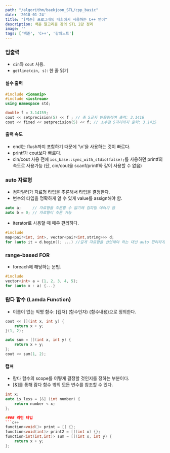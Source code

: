 ```yaml
---
path: "/algorithm/baekjoon_STL/cpp_basic"
date: '2018-01-24'
title: "[백준] 프로그래밍 대회에서 사용하는 C++ 언어"
description: 백준 알고리즘 강의 STL 2강 정리
image: ''
tags: ['백준', 'C++', '강의노트']
---
```


### 입출력
- `cin`와 `cout` 사용.
- `getline(cin, s)`: 한 줄 읽기

#### 실수 출력
```c++
#include <iomanip>
#include <iostream>
using namespace std;

double f = 3.14159;
cout << setprecision(5) << f ; // 총 5글자 반올림하여 출력: 3.1416
cout << fixed << setprecision(5) << f; // 소수점 5자리까지 출력: 3.1415
```

#### 출력 속도
- endl는 flush까지 포함하기 때문에 '\n'을 사용하는 것이 빠르다.
- printf가 cout보다 빠르다.
- cin/cout 사용 전에 `ios_base::sync_with_stdio(false);`를 사용하면  printf의 속도로 사용가능 (단, cin/cout을 scanf/printf와 같이 사용할 수 없음)

### auto 자료형
- 컴파일러가 자료형 타입을 추론해서 타입을 결정한다.
- 변수의 타입을 명확하게 알 수 있게 value를 assign해야 함.
```c++
auto a;     // 자료형을 추론할 수 없기에 컴파일 에러가 뜸
auto b = 0; // 자료형이 추론 가능
```
- iterator로 사용할 때 매우 편리하다.
```c++
#include
map<pair<int, int>, vector<pair<int,string>>> d;
for (auto it = d.begin(); ...) //길게 자료형을 선언해야 하는 대신 auto 편리하게 사용
```

### range-based FOR
- foreach에 해당하는 문법.
```c++
#include
vector<int> a = {1, 2, 3, 4, 5};
for (auto x : a) {...}
```

### 람다 함수 (Lamda Function)
- 이름이 없는 익명 함수: [캡쳐] (함수인자) {함수내용}으로 정의한다.
```c++
cout << [](int x, int y) {
    return x + y; 
}(1, 2);
```
```c++
auto sum = [](int x, int y) {
    return x + y;
};
cout << sum(1, 2);
```

#### 캡쳐
- 람다 함수의 scope를 어떻게 결정할 것인지를 정하는 부분이다.
- [&]를 통해 람다 함수 밖의 모든 변수를 참조할 수 있다.
```c++
int x;
auto is_less = [&] (int number) {
    return number < x;
};

#### 리턴 타입
```c++
function<void()> print = [] {};
function<void(int)> print2 = [](int x) {};
function<int(int,int)> sum = [](int x, int y) {
    return x + y;
};
```